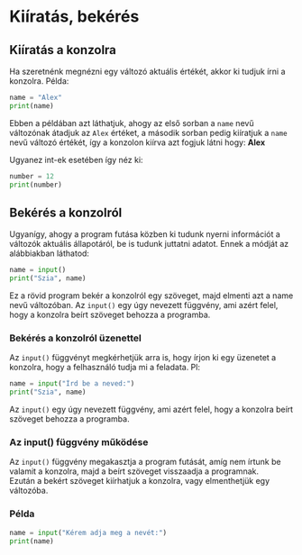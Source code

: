 # Kiíratás, bekérés

## Kiíratás a konzolra

Ha szeretnénk megnézni egy változó aktuális értékét, akkor ki tudjuk írni a konzolra.
Példa:

```python
name = "Alex"
print(name)
```

Ebben a példában azt láthatjuk, ahogy az első sorban a `name` nevű változónak átadjuk az `Alex` értéket, a második sorban pedig kiíratjuk a `name` nevű változó értékét, így a konzolon kiírva azt fogjuk látni hogy:
**Alex**

Ugyanez int-ek esetében így néz ki:
```python
number = 12
print(number)
```

## Bekérés a konzolról
Ugyanígy, ahogy a program futása közben ki tudunk nyerni információt a változók aktuális állapotáról, be is tudunk juttatni adatot.
Ennek a módját az alábbiakban láthatod:

```python
name = input()
print("Szia", name)
```

Ez a rövid program bekér a konzolról egy szöveget, majd elmenti azt a name nevű változóban.
Az `input()` egy úgy nevezett függvény, ami azért felel, hogy a konzolra beírt szöveget behozza a programba.

### Bekérés a konzolról üzenettel
Az `input()` függvényt megkérhetjük arra is, hogy írjon ki egy üzenetet a konzolra, hogy a felhasználó tudja mi a feladata. Pl:

```python
name = input("Írd be a neved:")
print("Szia", name)
```
Az `input()` egy úgy nevezett függvény, ami azért felel, hogy a konzolra beírt szöveget behozza a programba. </br>

### Az input() függvény működése
Az `input()` függvény megakasztja a program futását, amíg nem írtunk be valamit a konzolra, majd a beírt szöveget visszaadja a programnak. </br>
Ezután a bekért szöveget kiírhatjuk a konzolra, vagy elmenthetjük egy változóba.

### Példa
```python
name = input("Kérem adja meg a nevét:")
print(name)
```


